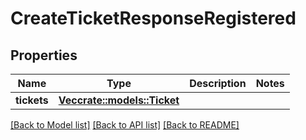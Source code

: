 # CreateTicketResponseRegistered

## Properties

Name | Type | Description | Notes
------------ | ------------- | ------------- | -------------
**tickets** | [**Vec<crate::models::Ticket>**](Ticket.md) |  | 

[[Back to Model list]](../README.md#documentation-for-models) [[Back to API list]](../README.md#documentation-for-api-endpoints) [[Back to README]](../README.md)


